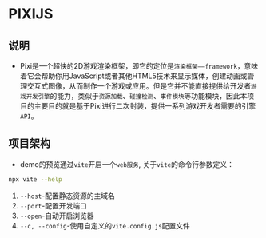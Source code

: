 # PIXIJS

## 说明
* Pixi是一个超快的2D游戏渲染框架，即它的定位是`渲染框架——framework`，意味着它会帮助你用JavaScript或者其他HTML5技术来显示媒体，创建动画或管理交互式图像，从而制作一个游戏或应用。但是它并不能直接提供给开发者`游戏开发引擎`的能力，类似于`资源加载`、`碰撞检测`、`事件模块`等功能模块，因此本项目的主要目的就是基于Pixi进行二次封装，提供一系列游戏开发者需要的引擎`API`。

## 项目架构
* demo的预览通过`vite`开启一个`web服务`, 关于`vite`的命令行参数定义：
```bash
npx vite --help
```
1. `--host`-配置静态资源的主域名
2. `--port`-配置开发端口
3. `--open`-自动开启浏览器
4. `--c, --config`-使用自定义的`vite.config.js`配置文件
